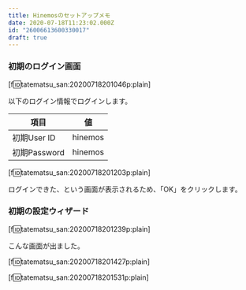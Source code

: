 ```yaml
---
title: Hinemosのセットアップメモ
date: 2020-07-18T11:23:02.000Z
id: "26006613600330017"
draft: true
---
```

### 初期のログイン画面

[f:id:tatematsu_san:20200718201046p:plain]

以下のログイン情報でログインします。

| 項目 | 値 |
| -- | -- |
|初期User ID | hinemos |
|初期Password | hinemos |

[f:id:tatematsu_san:20200718201203p:plain]

ログインできた、という画面が表示されるため、「OK」をクリックします。

### 初期の設定ウィザード

[f:id:tatematsu_san:20200718201239p:plain]

こんな画面が出ました。

[f:id:tatematsu_san:20200718201427p:plain]

[f:id:tatematsu_san:20200718201531p:plain]
